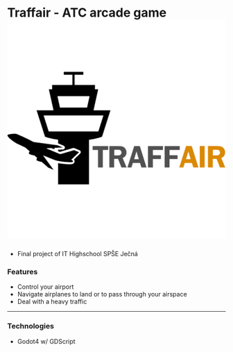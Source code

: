 # Traffair - ATC arcade game ![<img src="art/logo.png" width="250"/>](art/logo.png)
- Final project of IT Highschool SPŠE Ječná
### Features
- Control your airport
- Navigate airplanes to land or to pass through your airspace
- Deal with a heavy traffic
---
### Technologies
- Godot4 w/ GDScript
